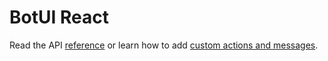 
# BotUI React

Read the API [reference](./reference.md) or learn how to add [custom actions and messages](./custom.md).